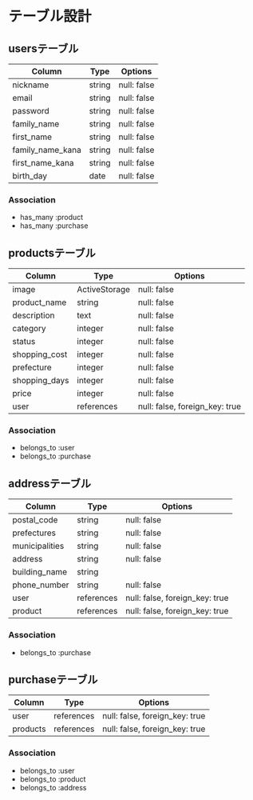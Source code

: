 # テーブル設計

## usersテーブル

| Column           | Type   | Options     |
| ---------------- | ------ | ----------- |
| nickname         | string | null: false |
| email            | string | null: false |
| password         | string | null: false |
| family_name      | string | null: false |
| first_name       | string | null: false |
| family_name_kana | string | null: false |
| first_name_kana  | string | null: false |
| birth_day        | date   | null: false |

### Association
- has_many :product
- has_many :purchase


## productsテーブル

| Column        | Type          | Options     |
| ------------- | ------------- | ----------- |
| image         | ActiveStorage | null: false |
| product_name  | string        | null: false |
| description   | text          | null: false |
| category      | integer       | null: false |
| status        | integer       | null: false |
| shopping_cost | integer       | null: false |
| prefecture    | integer       | null: false |
| shopping_days | integer       | null: false |
| price         | integer       | null: false |
| user          | references    | null: false, foreign_key: true|

### Association
- belongs_to :user
- belongs_to :purchase


## addressテーブル

| Column          | Type       | Options     |
| --------------- | ---------- | ----------- |
| postal_code     | string     | null: false |
| prefectures     | string     | null: false |
| municipalities  | string     | null: false |
| address         | string     | null: false |
| building_name   | string     |             |
| phone_number    | string     | null: false |
| user            | references | null: false, foreign_key: true|
| product         | references | null: false, foreign_key: true|

### Association
- belongs_to :purchase


## purchaseテーブル

| Column   | Type       | Options                       |
| -------- | ---------- | ----------------------------- |
| user     | references | null: false, foreign_key: true|
| products | references | null: false, foreign_key: true|

### Association
- belongs_to :user
- belongs_to :product
- belongs_to :address
